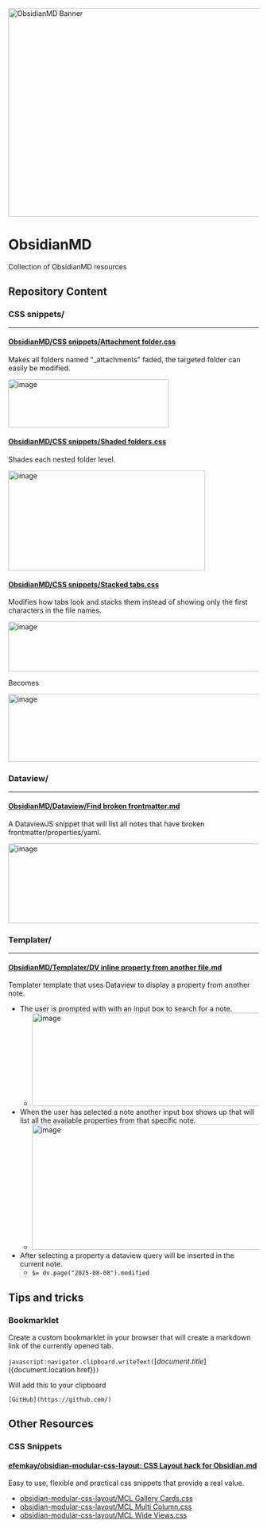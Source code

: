 
<img width="1531" height="420" alt="ObsidianMD Banner" src="https://github.com/user-attachments/assets/ca6cd6a3-fa05-479a-9b44-846518d0f41a" />

# ObsidianMD
Collection of ObsidianMD resources

## Repository Content

### CSS snippets/

---
#### [ObsidianMD/CSS snippets/Attachment folder.css](https://github.com/elvarb/ObsidianMD/blob/main/CSS%20snippets/Attachment%20folder.css)
Makes all folders named "_attachments" faded, the targeted folder can easily be modified.

<img width="323" height="98" alt="image" src="https://github.com/user-attachments/assets/7d518ca2-858f-419d-9cbe-9012c0915de3" />



#### [ObsidianMD/CSS snippets/Shaded folders.css](https://github.com/elvarb/ObsidianMD/blob/main/CSS%20snippets/Shaded%20folders.css)
Shades each nested folder level.

<img width="396" height="201" alt="image" src="https://github.com/user-attachments/assets/26770e81-8cd2-4b52-a576-dcb6c2888713" />


#### [ObsidianMD/CSS snippets/Stacked tabs.css](https://github.com/elvarb/ObsidianMD/blob/main/CSS%20snippets/Stacked%20tabs.css)
Modifies how tabs look and stacks them instead of showing only the first characters in the file names. 

<img width="760" height="101" alt="image" src="https://github.com/user-attachments/assets/16ed3bf7-dd1c-47ac-83e2-b409df30ad7f" />

Becomes

<img width="800" height="137" alt="image" src="https://github.com/user-attachments/assets/4f6faac5-3f6d-417f-bd96-44ae05456654" />

### Dataview/
---

#### [ObsidianMD/Dataview/Find broken frontmatter.md](https://github.com/elvarb/ObsidianMD/blob/main/Dataview/Find%20broken%20frontmatter.md)
A DataviewJS snippet that will list all notes that have broken frontmatter/properties/yaml.

<img width="737" height="161" alt="image" src="https://github.com/user-attachments/assets/9f8c71a9-bded-4c37-af49-83004de352d1" />



### Templater/

---
#### [ObsidianMD/Templater/DV inline property from another file.md](https://github.com/elvarb/ObsidianMD/blob/main/Templater/DV%20inline%20property%20from%20another%20file.md?plain=1)
Templater template that uses Dataview to display a property from another note.
- The user is prompted with with an input box to search for a note.
  - <img width="853" height="188" alt="image" src="https://github.com/user-attachments/assets/9f5d9716-b0b2-4aaa-8c7b-9b1bd5f335d9" />
- When the user has selected a note another input box shows up that will list all the available properties from that specific note.
  - <img width="851" height="252" alt="image" src="https://github.com/user-attachments/assets/eb9ae65f-5a1b-404c-a20f-21edb4b13acd" />
- After selecting a property a dataview query will be inserted in the current note.
  - `$= dv.page("2025-08-08").modified`

## Tips and tricks

### Bookmarklet
Create a custom bookmarklet in your browser that will create a markdown link of the currently opened tab.

`javascript:navigator.clipboard.writeText(`[${document.title}](${document.location.href})`)`

Will add this to your clipboard

`[GitHub](https://github.com/)`


## Other Resources

### CSS Snippets

#### [efemkay/obsidian-modular-css-layout: CSS Layout hack for Obsidian.md](https://github.com/efemkay/obsidian-modular-css-layout)
Easy to use, flexible and practical css snippets that provide a real value. 
- [obsidian-modular-css-layout/MCL Gallery Cards.css](https://github.com/efemkay/obsidian-modular-css-layout/blob/main/MCL%20Gallery%20Cards.css)
- [obsidian-modular-css-layout/MCL Multi Column.css](https://github.com/efemkay/obsidian-modular-css-layout/blob/main/MCL%20Multi%20Column.css)
- [obsidian-modular-css-layout/MCL Wide Views.css](https://github.com/efemkay/obsidian-modular-css-layout/blob/main/MCL%20Wide%20Views.css)

